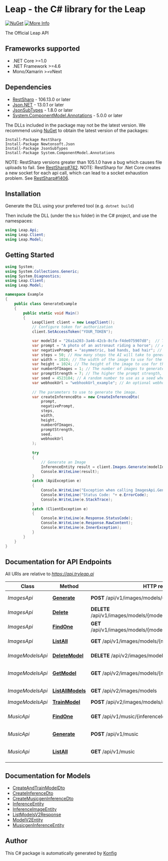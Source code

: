 # Leap - the C# library for the Leap

[![NuGet](https://img.shields.io/badge/NuGet-1.0.0-blue.svg)](https://www.nuget.org/packages/Leap/1.0.0)
[![More Info](https://img.shields.io/badge/More%20Info-Click%20Here-orange)](https://tryleap.ai/)

The Official Leap API

## Frameworks supported
- .NET Core >=1.0
- .NET Framework >=4.6
- Mono/Xamarin >=vNext

## Dependencies

- [RestSharp](https://www.nuget.org/packages/RestSharp) - 106.13.0 or later
- [Json.NET](https://www.nuget.org/packages/Newtonsoft.Json/) - 13.0.1 or later
- [JsonSubTypes](https://www.nuget.org/packages/JsonSubTypes/) - 1.8.0 or later
- [System.ComponentModel.Annotations](https://www.nuget.org/packages/System.ComponentModel.Annotations) - 5.0.0 or later

The DLLs included in the package may not be the latest version. We recommend using [NuGet](https://docs.nuget.org/consume/installing-nuget) to obtain the latest version of the packages:
```
Install-Package RestSharp
Install-Package Newtonsoft.Json
Install-Package JsonSubTypes
Install-Package System.ComponentModel.Annotations
```

NOTE: RestSharp versions greater than 105.1.0 have a bug which causes file uploads to fail. See [RestSharp#742](https://github.com/restsharp/RestSharp/issues/742).
NOTE: RestSharp for .Net Core creates a new socket for each api call, which can lead to a socket exhaustion problem. See [RestSharp#1406](https://github.com/restsharp/RestSharp/issues/1406).

## Installation
Generate the DLL using your preferred tool (e.g. `dotnet build`)

Then include the DLL (under the `bin` folder) in the C# project, and use the namespaces:
```csharp
using Leap.Api;
using Leap.Client;
using Leap.Model;
```

## Getting Started

```csharp
using System;
using System.Collections.Generic;
using System.Diagnostics;
using Leap.Client;
using Leap.Model;

namespace Example
{
    public class GenerateExample
    {
        public static void Main()
        {
            LeapClient client = new LeapClient();
            // Configure token for authorization
            client.SetAccessToken("YOUR_TOKEN");

            var modelId = "26a1a203-3a46-42cb-8cfa-f4de075907d8";  // The ID of the model to use to generate images. This can be a custom model, or a public model. To view the list of public models, visit: https://docs.tryleap.ai/public-models
            var prompt = "A photo of an astronaut riding a horse"; // A text description of the image you what you want to generate.
            var negativePrompt = "asymmetric, bad hands, bad hair"; // A text description of what the image should try to avoid generating.
            var steps = 50; // How many steps the AI will take to generate the image. Lower is faster but less detailed, higher is slower more detailed.
            var width = 1024; // The width of the image to use for the inference. Must be a multiple of 8. For best results use 1024x1024 for SDXL, and 512x512 for other models.
            var height = 1024; // The height of the image to use for the inference. Must be a multiple of 8. For best results use 1024x1024 for SDXL, and 512x512 for other models.
            var numberOfImages = 1; // The number of images to generate, up to 4.
            var promptStrength = 7; // The higher the prompt strength, the closer the generated image will be to the prompt. Must be between 0 and 30.
            var seed = 4523184; // A random number to use as a seed when generating the image. This is helpful if you want to generate the same image multiple times. If you want to generate different images, keep this empty or provide a random number.
            var webhookUrl = "webhookUrl_example"; // An optional webhook URL that will be called with a POST request when the image generation request completes.
            
            // The parameters to use to generate the image.
            var createInferenceDto = new CreateInferenceDto(
                prompt,
                negativePrompt,
                steps,
                width,
                height,
                numberOfImages,
                promptStrength,
                seed,
                webhookUrl
            );
            
            try
            {
                // Generate an Image
                InferenceEntity result = client.Images.Generate(modelId, createInferenceDto);
                Console.WriteLine(result);
            }
            catch (ApiException e)
            {
                Console.WriteLine("Exception when calling ImagesApi.Generate: " + e.Message);
                Console.WriteLine("Status Code: "+ e.ErrorCode);
                Console.WriteLine(e.StackTrace);
            }
            catch (ClientException e)
            {
                Console.WriteLine(e.Response.StatusCode);
                Console.WriteLine(e.Response.RawContent);
                Console.WriteLine(e.InnerException);
            }
        }
    }
}
```

## Documentation for API Endpoints

All URIs are relative to *https://api.tryleap.ai*

Class | Method | HTTP request | Description
------------ | ------------- | ------------- | -------------
*ImagesApi* | [**Generate**](docs/ImagesApi.md#generate) | **POST** /api/v1/images/models/{modelId}/inferences | Generate an Image
*ImagesApi* | [**Delete**](docs/ImagesApi.md#delete) | **DELETE** /api/v1/images/models/{modelId}/inferences/{inferenceId} | Delete Image Job
*ImagesApi* | [**FindOne**](docs/ImagesApi.md#findone) | **GET** /api/v1/images/models/{modelId}/inferences/{inferenceId} | Get Single Image Job
*ImagesApi* | [**ListAll**](docs/ImagesApi.md#listall) | **GET** /api/v1/images/models/{modelId}/inferences | List All Image Jobs
*ImageModelsApi* | [**DeleteModel**](docs/ImageModelsApi.md#deletemodel) | **DELETE** /api/v2/images/models/{modelId} | Delete a Model
*ImageModelsApi* | [**GetModel**](docs/ImageModelsApi.md#getmodel) | **GET** /api/v2/images/models/{modelId} | Get a Single Model
*ImageModelsApi* | [**ListAllModels**](docs/ImageModelsApi.md#listallmodels) | **GET** /api/v2/images/models | List All Models
*ImageModelsApi* | [**TrainModel**](docs/ImageModelsApi.md#trainmodel) | **POST** /api/v2/images/models/new | Train Model
*MusicApi* | [**FindOne**](docs/MusicApi.md#findone) | **GET** /api/v1/music/{inferenceId} | Get a Music Generation Job
*MusicApi* | [**Generate**](docs/MusicApi.md#generate) | **POST** /api/v1/music | Generate Music
*MusicApi* | [**ListAll**](docs/MusicApi.md#listall) | **GET** /api/v1/music | List Music Generation Jobs


## Documentation for Models

 - [CreateAndTrainModelDto](docs/CreateAndTrainModelDto.md)
 - [CreateInferenceDto](docs/CreateInferenceDto.md)
 - [CreateMusicgenInferenceDto](docs/CreateMusicgenInferenceDto.md)
 - [InferenceEntity](docs/InferenceEntity.md)
 - [InferenceImageEntity](docs/InferenceImageEntity.md)
 - [ListModelsV2Response](docs/ListModelsV2Response.md)
 - [ModelV2Entity](docs/ModelV2Entity.md)
 - [MusicgenInferenceEntity](docs/MusicgenInferenceEntity.md)


## Author
This C# package is automatically generated by [Konfig](https://konfigthis.com)
